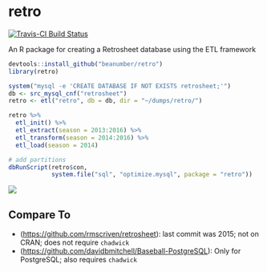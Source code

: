 retro
================

[![Travis-CI Build Status](https://travis-ci.org/beanumber/retro.svg?branch=master)](https://travis-ci.org/beanumber/retro)

An R package for creating a Retrosheet database using the ETL framework

``` r
devtools::install_github("beanumber/retro")
library(retro)
```

``` r
system("mysql -e 'CREATE DATABASE IF NOT EXISTS retrosheet;'")
db <- src_mysql_cnf("retrosheet")
retro <- etl("retro", db = db, dir = "~/dumps/retro/")

retro %>%
  etl_init() %>%
  etl_extract(season = 2013:2016) %>%
  etl_transform(season = 2014:2016) %>%
  etl_load(season = 2014)

# add partitions
dbRunScript(retro$con, 
            system.file("sql", "optimize.mysql", package = "retro"))
```

![](http://www.retrosheet.org/hitloc.jpg)

Compare To
----------

-   (<https://github.com/rmscriven/retrosheet>): last commit was 2015; not on CRAN; does not require `chadwick`
-   (<https://github.com/davidbmitchell/Baseball-PostgreSQL>): Only for PostgreSQL; also requires `chadwick`
